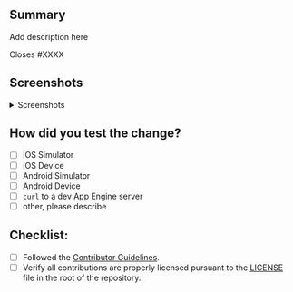 ## Summary

Add description here

Closes #XXXX

## Screenshots

<details>
<summary>Screenshots</summary>
Add any relevant before/after screenshots here
</details>

## How did you test the change?

- [ ] iOS Simulator
- [ ] iOS Device
- [ ] Android Simulator
- [ ] Android Device
- [ ] `curl` to a dev App Engine server
- [ ] other, please describe

## Checklist:

- [ ] Followed the [Contributor Guidelines](https://github.com/WorldHealthOrganization/app/blob/master/docs/CONTRIBUTING.md).
- [ ] Verify all contributions are properly licensed pursuant to the [LICENSE](https://github.com/WorldHealthOrganization/app/blob/master/LICENSE) file in the root of the repository.
